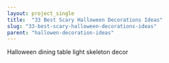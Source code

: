 ```yaml
---
layout: project_single
title:  "33 Best Scary Halloween Decorations Ideas"
slug: "33-best-scary-halloween-decorations-ideas"
parent: "hallowen-decoration-ideas"
---
```

Halloween dining table light skeleton decor